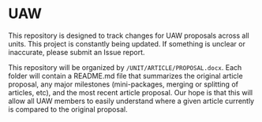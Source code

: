 # UAW
This repository is designed to track changes for UAW proposals across all units. This project is constantly being updated. If something is unclear or inaccurate, please submit an Issue report.

This repository will be organized by ```/UNIT/ARTICLE/PROPOSAL.docx```. Each folder will contain a README.md file that summarizes the original article proposal, any major milestones (mini-packages, merging or splitting of articles, etc), and the most recent article proposal. Our hope is that this will allow all UAW members to easily understand where a given article currently is compared to the original proposal.
